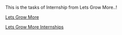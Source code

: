 This is the tasks of Internship from Lets Grow More..! 


[Lets Grow More](https://letsgrowmore.in)


[Lets Grow More Internships](https://letsgrowmore.in/vip/)

